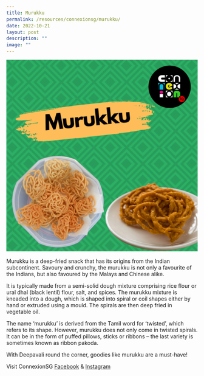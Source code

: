 ```yaml
---
title: Murukku
permalink: /resources/connexionsg/murukku/
date: 2022-10-21
layout: post
description: ""
image: ""
---
```

![](/images/connexionsg/2022/Muruku%20IG.png)

Murukku is a deep-fried snack that has its origins from the Indian subcontinent. Savoury and crunchy, the murukku is not only a favourite of the Indians, but also favoured by the Malays and Chinese alike.

It is typically made from a semi-solid dough mixture comprising rice flour or ural dhal (black lentil) flour, salt, and spices. The murukku mixture is kneaded into a dough, which is shaped into spiral or coil shapes either by hand or extruded using a mould. The spirals are then deep fried in vegetable oil.

The name ‘murukku’ is derived from the Tamil word for ‘twisted’, which refers to its shape. However, murukku does not only come in twisted spirals. It can be in the form of puffed pillows, sticks or ribbons – the last variety is sometimes known as ribbon pakoda.

With Deepavali round the corner, goodies like murukku are a must-have!

Visit ConnexionSG [Facebook](https://www.facebook.com/ConnexionSG) & [Instagram](https://www.instagram.com/connexionsg/)
